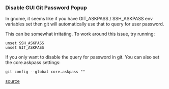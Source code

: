 ### Disable GUI Git Password Popup

In gnome, it seems like if you have GIT_ASKPASS / SSH_ASKPASS 
env variables set then git will automatically use that to query for user password.

This can be somewhat irritating. To work around this issue, try running:
```
unset SSH_ASKPASS
unset GIT_ASKPASS
```

If you only want to disable the query for password in git. You can also set the core.askpass settings:
```
git config --global core.askpass ""
```

[source](http://stackoverflow.com/questions/21422782/prevent-git-from-popping-up-gnome-password-box)


